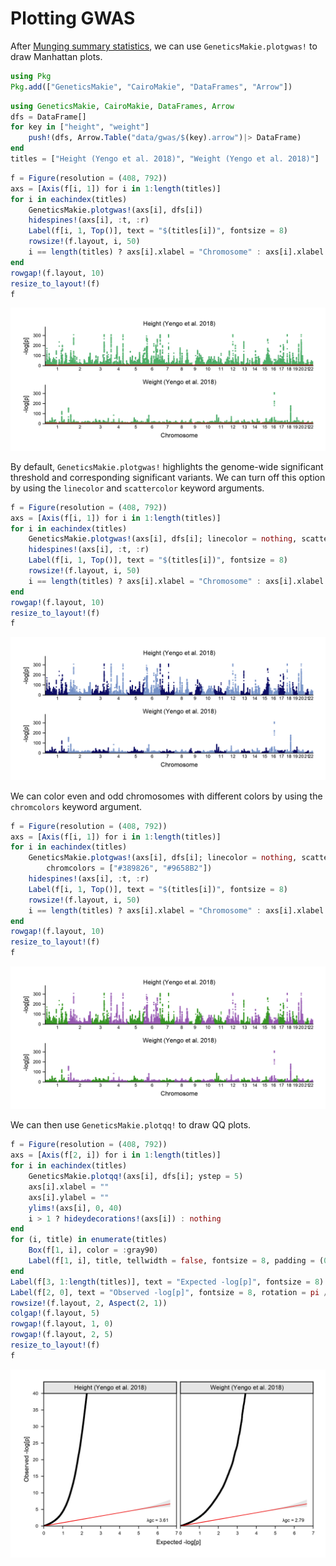 # Plotting GWAS

After [Munging summary statistics](@ref), we can use `GeneticsMakie.plotgwas!` 
to draw Manhattan plots.

```julia
using Pkg
Pkg.add(["GeneticsMakie", "CairoMakie", "DataFrames", "Arrow"])
```

```julia
using GeneticsMakie, CairoMakie, DataFrames, Arrow
dfs = DataFrame[]
for key in ["height", "weight"]
    push!(dfs, Arrow.Table("data/gwas/$(key).arrow")|> DataFrame)
end
titles = ["Height (Yengo et al. 2018)", "Weight (Yengo et al. 2018)"]
```

```julia
f = Figure(resolution = (408, 792))
axs = [Axis(f[i, 1]) for i in 1:length(titles)]
for i in eachindex(titles)
    GeneticsMakie.plotgwas!(axs[i], dfs[i])
    hidespines!(axs[i], :t, :r)
    Label(f[i, 1, Top()], text = "$(titles[i])", fontsize = 8)
    rowsize!(f.layout, i, 50)
    i == length(titles) ? axs[i].xlabel = "Chromosome" : axs[i].xlabel = ""
end
rowgap!(f.layout, 10)
resize_to_layout!(f)
f
```
![](../figs/manhattan.png)

By default, `GeneticsMakie.plotgwas!` highlights the genome-wide significant threshold
and corresponding significant variants. We can turn off this option by using the `linecolor` and `scattercolor` keyword arguments. 

```julia
f = Figure(resolution = (408, 792))
axs = [Axis(f[i, 1]) for i in 1:length(titles)]
for i in eachindex(titles)
    GeneticsMakie.plotgwas!(axs[i], dfs[i]; linecolor = nothing, scattercolor = nothing)
    hidespines!(axs[i], :t, :r)
    Label(f[i, 1, Top()], text = "$(titles[i])", fontsize = 8)
    rowsize!(f.layout, i, 50)
    i == length(titles) ? axs[i].xlabel = "Chromosome" : axs[i].xlabel = ""
end
rowgap!(f.layout, 10)
resize_to_layout!(f)
f
```
![](../figs/manhattan-nocolor.png)

We can color even and odd chromosomes with different colors by using the `chromcolors` keyword argument. 

```julia
f = Figure(resolution = (408, 792))
axs = [Axis(f[i, 1]) for i in 1:length(titles)]
for i in eachindex(titles)
    GeneticsMakie.plotgwas!(axs[i], dfs[i]; linecolor = nothing, scattercolor = nothing, 
        chromcolors = ["#389826", "#9658B2"])
    hidespines!(axs[i], :t, :r)
    Label(f[i, 1, Top()], text = "$(titles[i])", fontsize = 8)
    rowsize!(f.layout, i, 50)
    i == length(titles) ? axs[i].xlabel = "Chromosome" : axs[i].xlabel = ""
end
rowgap!(f.layout, 10)
resize_to_layout!(f)
f
```
![](../figs/manhattan-chromosomes.png)

We can then use `GeneticsMakie.plotqq!` to draw QQ plots.
```julia
f = Figure(resolution = (408, 792))
axs = [Axis(f[2, i]) for i in 1:length(titles)]
for i in eachindex(titles)
    GeneticsMakie.plotqq!(axs[i], dfs[i]; ystep = 5)
    axs[i].xlabel = ""
    axs[i].ylabel = ""
    ylims!(axs[i], 0, 40)
    i > 1 ? hideydecorations!(axs[i]) : nothing
end
for (i, title) in enumerate(titles)
    Box(f[1, i], color = :gray90)
    Label(f[1, i], title, tellwidth = false, fontsize = 8, padding = (0, 0, 3, 3))
end
Label(f[3, 1:length(titles)], text = "Expected -log[p]", fontsize = 8)
Label(f[2, 0], text = "Observed -log[p]", fontsize = 8, rotation = pi / 2, tellheight = false)
rowsize!(f.layout, 2, Aspect(2, 1))
colgap!(f.layout, 5)
rowgap!(f.layout, 1, 0)
rowgap!(f.layout, 2, 5)
resize_to_layout!(f)
f
```
![](../figs/qq.png)